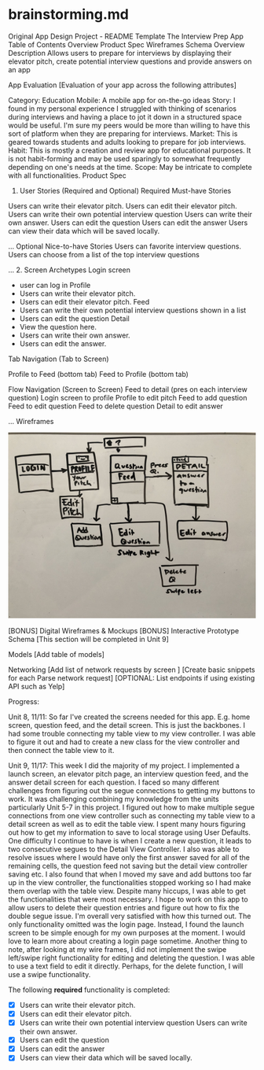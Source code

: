 # brainstorming.md

Original App Design Project - README Template
The Interview Prep App
Table of Contents
Overview
Product Spec
Wireframes
Schema
Overview
Description
Allows users to prepare for interviews by displaying their elevator pitch, create potential interview questions and provide answers on an app

App Evaluation
[Evaluation of your app across the following attributes]

Category: Education
Mobile: A mobile app for on-the-go ideas
Story: I found in my personal experience I struggled with thinking of scenarios during interviews and having a place to jot it down in a structured space would be useful. I'm sure my peers would be more than willing to have this sort of platform when they are preparing for interviews.
Market: This is geared towards students and adults looking to prepare for job interviews.
Habit: This is mostly a creation and review app for educational purposes. It is not habit-forming and may be used sparingly to somewhat frequently depending on one's needs at the time.
Scope: May be intricate to complete with all functionalities.
Product Spec
1. User Stories (Required and Optional)
Required Must-have Stories

Users can write their elevator pitch.
Users can edit their elevator pitch.
Users can write their own potential interview question Users can write their own answer.
Users can edit the question
Users can edit the answer
Users can view their data which will be saved locally.

...
Optional Nice-to-have Stories
Users can favorite interview questions.
Users can choose from a list of the top interview questions

...
2. Screen Archetypes
Login screen
- user can log in
Profile
- Users can write their elevator pitch.
- Users can edit their elevator pitch.
Feed
- Users can write their own potential interview questions  shown in a list
- Users can edit the question
Detail
- View the question here.
- Users can write their own answer.
- Users can edit the answer.

Tab Navigation (Tab to Screen)

Profile to Feed (bottom tab)
Feed to Profile (bottom tab)

Flow Navigation (Screen to Screen)
Feed to detail (pres on each interview question)
Login screen to profile
Profile to edit pitch
Feed to add question
Feed to edit question
Feed to delete question
Detail to edit answer

...
Wireframes

![IMG_9018](https://github.com/jly58/theinterviewprepapp/blob/main/IMG_9018.jpg)




[BONUS] Digital Wireframes & Mockups
[BONUS] Interactive Prototype
Schema
[This section will be completed in Unit 9]

Models
[Add table of models]

Networking
[Add list of network requests by screen ]
[Create basic snippets for each Parse network request]
[OPTIONAL: List endpoints if using existing API such as Yelp]

Progress:

Unit 8, 11/11: So far I've created the screens needed for this app. E.g. home screen, question feed, and the detail screen. This is just the backbones. I had some trouble connecting my table view to my view controller. I was able to figure it out and had to create a new class for the view controller and then connect the table view to it.

Unit 9, 11/17: This week I did the majority of my project. I implemented a launch screen, an elevator pitch page, an interview question feed, and the answer detail screen for each question. I faced so many different challenges from figuring out the segue connections to getting my buttons to work. It was challenging combining my knowledge from the units particularly Unit 5-7 in this project. I figured out how to make multiple segue connections from one view controller such as connecting my table view to a detail screen as well as to edit the table view. I spent many hours figuring out how to get my information to save to local storage using User Defaults. One difficulty I continue to have is when I create a new question, it leads to two consecutive segues to the Detail View Controller. I also was able to resolve issues where I would have only the first answer saved for all of the remaining cells, the question feed not saving but the detail view controller saving etc. I also found that when I moved my save and add buttons too far up in the view controller, the functionalities stopped working so I had make them overlap with the table view. Despite many hiccups, I was able to get the functionalities that were most necessary. I hope to work on this app to allow users to delete their question entries and figure out how to fix the double segue issue. I'm overall very satisfied with how this turned out. The only functionality omitted was the login page. Instead, I found the launch screen to be simple enough for my own purposes at the moment. I would love to learn more about creating a login page sometime. Another thing to note, after looking at my wire frames, I did not implement the swipe left/swipe right functionality for editing and deleting the question. I was able to use a text field to edit it directly. Perhaps, for the delete function, I will use a swipe functionality. 

The following **required** functionality is completed:

- [x] Users can write their elevator pitch.
- [x] Users can edit their elevator pitch.
- [x] Users can write their own potential interview question Users can write their own answer.
- [x] Users can edit the question
- [x] Users can edit the answer
- [x] Users can view their data which will be saved locally.
